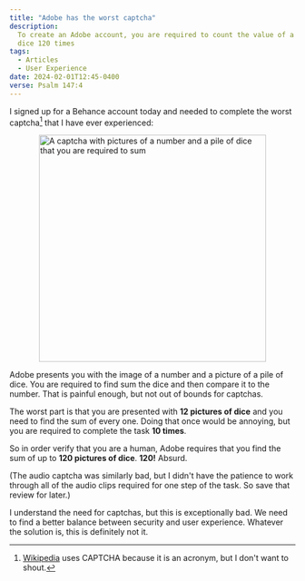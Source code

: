 ```yaml
---
title: "Adobe has the worst captcha"
description:
  To create an Adobe account, you are required to count the value of a pile of
  dice 120 times
tags:
  - Articles
  - User Experience
date: 2024-02-01T12:45-0400
verse: Psalm 147:4
---
```


I signed up for a Behance account today and needed to complete the worst
captcha[^1] that I have ever experienced:

<img alt="A captcha with pictures of a number and a pile of dice that you are required to sum" src="/img/adobe-captcha.png" height="400" style="display:block;margin-inline:auto;" />

Adobe presents you with the image of a number and a picture of a pile of dice.
You are required to find sum the dice and then compare it to the number. That is
painful enough, but not out of bounds for captchas.

The worst part is that you are presented with **12 pictures of dice** and you
need to find the sum of every one. Doing that once would be annoying, but you
are required to complete the task **10 times**.

So in order verify that you are a human, Adobe requires that you find the sum of
up to **120 pictures of dice**. **120!** Absurd.

(The audio captcha was similarly bad, but I didn't have the patience to work
through all of the audio clips required for one step of the task. So save that
review for later.)

I understand the need for captchas, but this is exceptionally bad. We need to
find a better balance between security and user experience. Whatever the
solution is, this is definitely not it.

[^1]:
    [Wikipedia](https://en.wikipedia.org/wiki/CAPTCHA) uses CAPTCHA because it
    is an acronym, but I don't want to shout.
